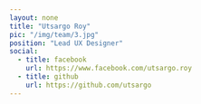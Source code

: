 ```yaml
---
layout: none
title: "Utsargo Roy"
pic: "/img/team/3.jpg"
position: "Lead UX Designer"
social:
  - title: facebook
    url: https://www.facebook.com/utsargo.roy
  - title: github
    url: https://github.com/utsargo
---
```

